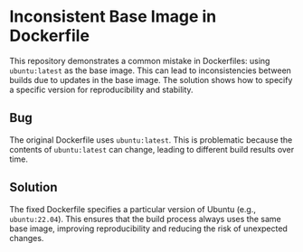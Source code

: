 # Inconsistent Base Image in Dockerfile

This repository demonstrates a common mistake in Dockerfiles: using `ubuntu:latest` as the base image.  This can lead to inconsistencies between builds due to updates in the base image.  The solution shows how to specify a specific version for reproducibility and stability. 

## Bug
The original Dockerfile uses `ubuntu:latest`.  This is problematic because the contents of `ubuntu:latest` can change, leading to different build results over time. 

## Solution
The fixed Dockerfile specifies a particular version of Ubuntu (e.g., `ubuntu:22.04`).  This ensures that the build process always uses the same base image, improving reproducibility and reducing the risk of unexpected changes.